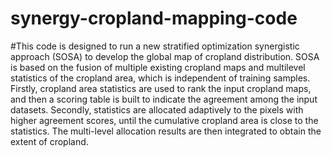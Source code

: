 # synergy-cropland-mapping-code
#This code is designed to run a new stratified optimization synergistic approach (SOSA) to develop the global map of cropland distribution. SOSA is based on the fusion of multiple existing cropland maps and multilevel statistics of the cropland area, which is independent of training samples. Firstly, cropland area statistics are used to rank the input cropland maps, and then a scoring table is built to indicate the agreement among the input datasets. Secondly, statistics are allocated adaptively to the pixels with higher agreement scores, until the cumulative cropland area is close to the statistics. The multi-level allocation results are then integrated to obtain the extent of cropland.
